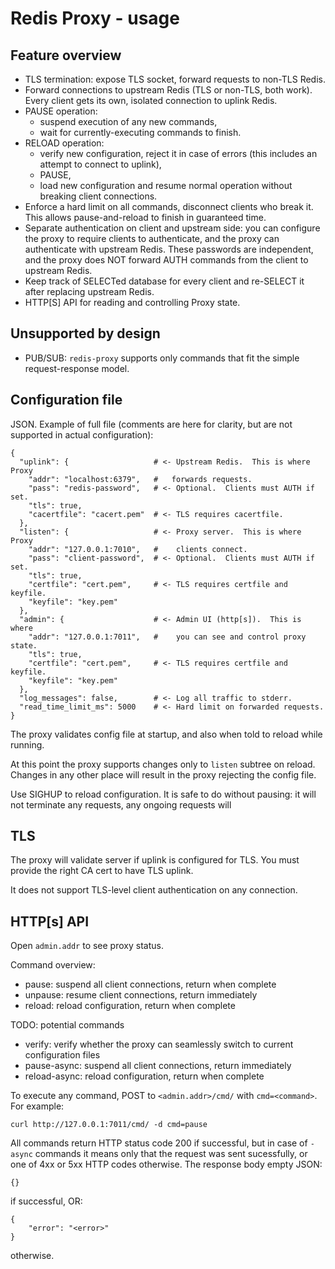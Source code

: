 Redis Proxy - usage
===================


Feature overview
----------------

* TLS termination: expose TLS socket, forward requests to non-TLS
  Redis.
* Forward connections to upstream Redis (TLS or non-TLS, both work).
  Every client gets its own, isolated connection to uplink Redis.
* PAUSE operation:
  * suspend execution of any new commands,
  * wait for currently-executing commands to finish.
* RELOAD operation:
  * verify new configuration, reject it in case of errors (this
    includes an attempt to connect to uplink),
  * PAUSE,
  * load new configuration and resume normal operation without
    breaking client connections.
* Enforce a hard limit on all commands, disconnect clients who break
  it.  This allows pause-and-reload to finish in guaranteed time.
* Separate authentication on client and upstream side: you can
  configure the proxy to require clients to authenticate, and the
  proxy can authenticate with upstream Redis.  These passwords are
  independent, and the proxy does NOT forward AUTH commands from the
  client to upstream Redis.
* Keep track of SELECTed database for every client and re-SELECT it
  after replacing upstream Redis.
* HTTP[S] API for reading and controlling Proxy state.


Unsupported by design
---------------------

* PUB/SUB: `redis-proxy` supports only commands that fit the simple
  request-response model.


Configuration file
------------------

JSON.  Example of full file (comments are here for clarity, but are not
supported in actual configuration):

    {
      "uplink": {                   # <- Upstream Redis.  This is where Proxy
        "addr": "localhost:6379",   #   forwards requests.
        "pass": "redis-password",   # <- Optional.  Clients must AUTH if set.
        "tls": true,
        "cacertfile": "cacert.pem"  # <- TLS requires cacertfile.
      },
      "listen": {                   # <- Proxy server.  This is where Proxy
        "addr": "127.0.0.1:7010",   #    clients connect.
        "pass": "client-password",  # <- Optional.  Clients must AUTH if set.
        "tls": true,
        "certfile": "cert.pem",     # <- TLS requires certfile and keyfile.
        "keyfile": "key.pem"
      },
      "admin": {                    # <- Admin UI (http[s]).  This is where
        "addr": "127.0.0.1:7011",   #    you can see and control proxy state.
        "tls": true,
        "certfile": "cert.pem",     # <- TLS requires certfile and keyfile.
        "keyfile": "key.pem"
      },
      "log_messages": false,        # <- Log all traffic to stderr.
      "read_time_limit_ms": 5000    # <- Hard limit on forwarded requests.
    }

The proxy validates config file at startup, and also when told to
reload while running.

At this point the proxy supports changes only to `listen` subtree on
reload.  Changes in any other place will result in the proxy rejecting
the config file.

Use SIGHUP to reload configuration.  It is safe to do without pausing:
it will not terminate any requests, any ongoing requests will


TLS
---

The proxy will validate server if uplink is configured for TLS.  You
must provide the right CA cert to have TLS uplink.

It does not support TLS-level client authentication on any connection.


HTTP[s] API
-----------

Open `admin.addr` to see proxy status.

Command overview:

* pause: suspend all client connections, return when complete
* unpause: resume client connections, return immediately
* reload: reload configuration, return when complete

TODO: potential commands
* verify: verify whether the proxy can seamlessly switch to current configuration files
* pause-async: suspend all client connections, return immediately
* reload-async: reload configuration, return when complete


To execute any command, POST to `<admin.addr>/cmd/` with
`cmd=<command>`.  For example:

    curl http://127.0.0.1:7011/cmd/ -d cmd=pause

All commands return HTTP status code 200 if successful, but in case of
`-async` commands it means only that the request was sent sucessfully,
or one of 4xx or 5xx HTTP codes otherwise.  The response body empty
JSON:

    {}

if successful, OR:

    {
        "error": "<error>"
    }

otherwise.
